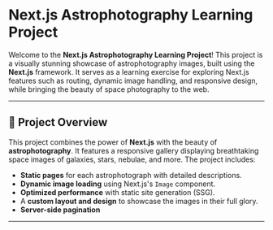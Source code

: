 # Next.js Astrophotography Learning Project

Welcome to the **Next.js Astrophotography Learning Project**! 
This project is a visually stunning showcase of astrophotography images, built using the **Next.js** framework. 
It serves as a learning exercise for exploring Next.js features such as routing, dynamic image handling, and responsive design, while bringing the beauty of space photography to the web.

---

## 🌌 Project Overview

This project combines the power of **Next.js** with the beauty of **astrophotography**. It features a responsive gallery displaying breathtaking space images of galaxies, stars, nebulae, and more. The project includes:

- **Static pages** for each astrophotograph with detailed descriptions.
- **Dynamic image loading** using Next.js's `Image` component.
- **Optimized performance** with static site generation (SSG).
- A **custom layout and design** to showcase the images in their full glory.
- **Server-side pagination**

---



